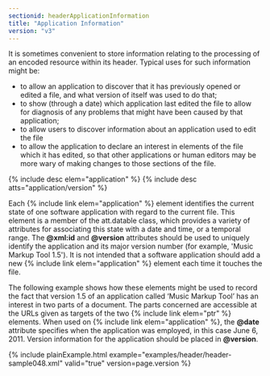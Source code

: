 ```yaml
---
sectionid: headerApplicationInformation
title: "Application Information"
version: "v3"
---
```


It is sometimes convenient to store information relating to the processing of an encoded
resource within its header. Typical uses for such information might be:

- to allow an application to discover that it has previously opened or edited a file,
and what version of itself was used to do that;
- to show (through a date) which application last edited the file to allow for diagnosis
of any problems that might have been caused by that application;
- to allow users to discover information about an application used to edit the file
- to allow the application to declare an interest in elements of the file which it has
edited, so that other applications or human editors may be more wary of making changes
to those sections of the file.

{% include desc elem="application" %}
{% include desc atts="application/version" %}




Each {% include link elem="application" %} element identifies the current state of one software
application with regard to the current file. This element is a member of the att.datable
class, which provides a variety of attributes for associating this state with a date
and
time, or a temporal range. The **@xml:id** and **@version** attributes should be
used to uniquely identify the application and its major version number (for example,
'Music
Markup Tool 1.5'). It is not intended that a software application should add a new
{% include link elem="application" %} element each time it touches the file.

The following example shows how these elements might be used to record the fact that
version 1.5 of an application called ‘Music Markup Tool’ has an interest in two parts
of a
document. The parts concerned are accessible at the URLs given as targets of the two
{% include link elem="ptr" %} elements. When used on {% include link elem="application" %}, the
**@date** attribute specifies when the application was employed, in this case June
6, 2011. Version information for the application should be placed in **@version**.

{% include plainExample.html example="examples/header/header-sample048.xml" valid="true" version=page.version %}
